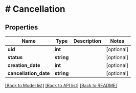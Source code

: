 # # Cancellation

## Properties

Name | Type | Description | Notes
------------ | ------------- | ------------- | -------------
**uid** | **int** |  | [optional]
**status** | **string** |  | [optional]
**creation_date** | **int** |  | [optional]
**cancellation_date** | **string** |  | [optional]

[[Back to Model list]](../../README.md#models) [[Back to API list]](../../README.md#endpoints) [[Back to README]](../../README.md)
